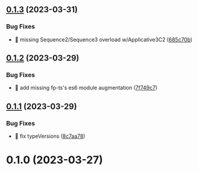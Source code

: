 ## [0.1.3](https://github.com/soul-codes/triplex-fp/compare/0.1.2...0.1.3) (2023-03-31)


### Bug Fixes

* 🐛 missing Sequence2/Sequence3 overload w/Applicative3C2 ([685c70b](https://github.com/soul-codes/triplex-fp/commit/685c70b61ae187559b5b8c6cc8b6d5a3eb145c91))

## [0.1.2](https://github.com/soul-codes/triplex-fp/compare/0.1.1...0.1.2) (2023-03-29)


### Bug Fixes

* 🐛 add missing fp-ts's es6 module augmentation ([7f749c7](https://github.com/soul-codes/triplex-fp/commit/7f749c7f8f94d69660df9fb6db62f9b3ff7a95c8))

## [0.1.1](https://github.com/soul-codes/triplex-fp/compare/0.1.0...0.1.1) (2023-03-29)


### Bug Fixes

* 🐛 fix typeVersions ([8c7aa78](https://github.com/soul-codes/triplex-fp/commit/8c7aa788baf7fd7376af971a37c1aab794f5ede0))

# 0.1.0 (2023-03-27)

